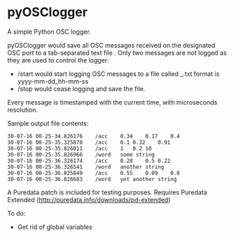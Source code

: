 # pyOSClogger
A simple Python OSC logger.

pyOSClogger would save all OSC messages received on the designated OSC port to a tab-separated text file .
Only two messages are not logged as they are used to control the logger:

- /start <filename> would start logging OSC messages to a file called <filename>_<timestamp>.txt
  <timestamp> format is yyyy-mm-dd_hh-mm-ss
- /stop would cease logging and save the file.

Every message is timestamped with the current time, with microseconds resolution.

Sample output file contents:

```
30-07-16 00-25-34.826176	/acc	0.34	0.17	0.4
30-07-16 00-25-35.325870	/acc	0.1	0.32	0.91
30-07-16 00-25-35.826011	/acc	1	0.2	10
30-07-16 00-25-35.826966	/word	some string
30-07-16 00-25-36.326174	/acc	0.28	0.5	0.22
30-07-16 00-25-36.326541	/word	another string
30-07-16 00-25-36.825849	/acc	0.55	0.09	0.0
30-07-16 00-25-36.826683	/word	yet another string
```

A Puredata patch is included for testing purposes. Requires Puredata Extended (http://puredata.info/downloads/pd-extended)

To do:
- Get rid of global variables